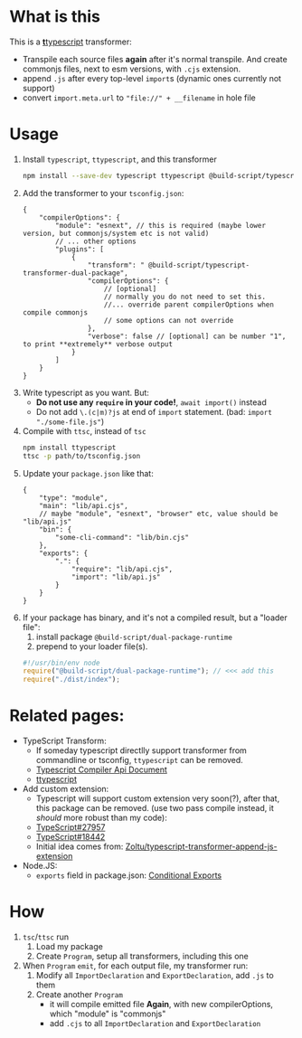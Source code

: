 # What is this

This is a [**t**typescript](https://github.com/cevek/ttypescript/) transformer:

-   Transpile each source files **again** after it's normal transpile. And create commonjs files, next to esm versions, with `.cjs` extension.
-   append `.js` after every top-level `import`s (dynamic ones currently not support)
-   convert `import.meta.url` to `"file://" + __filename` in hole file

# Usage

1. Install `typescript`, `ttypescript`, and this transformer
    ```bash
    npm install --save-dev typescript ttypescript @build-script/typescript-transformer-dual-package
    ```
1. Add the transformer to your `tsconfig.json`:
    ```jsonc
    {
    	"compilerOptions": {
    		"module": "esnext", // this is required (maybe lower version, but commonjs/system etc is not valid)
    		// ... other options
    		"plugins": [
    			{
    				"transform": " @build-script/typescript-transformer-dual-package",
    				"compilerOptions": {
    					// [optional]
    					// normally you do not need to set this.
    					//... override parent compilerOptions when compile commonjs
    					// some options can not override
    				},
    				"verbose": false // [optional] can be number "1", to print **extremely** verbose output
    			}
    		]
    	}
    }
    ```
1. Write typescript as you want. But:
    - **Do not use any `require` in your code!**, `await import()` instead
    - Do not add `\.(c|m)?js` at end of `import` statement. (bad: `import "./some-file.js"`)
1. Compile with `ttsc`, instead of `tsc`
    ```bash
    npm install ttypescript
    ttsc -p path/to/tsconfig.json
    ```
1. Update your `package.json` like that:
    ```jsonc
    {
    	"type": "module",
    	"main": "lib/api.cjs",
    	// maybe "module", "esnext", "browser" etc, value should be "lib/api.js"
    	"bin": {
    		"some-cli-command": "lib/bin.cjs"
    	},
    	"exports": {
    		".": {
    			"require": "lib/api.cjs",
    			"import": "lib/api.js"
    		}
    	}
    }
    ```
1. If your package has binary, and it's not a compiled result, but a "loader file":
    1. install package `@build-script/dual-package-runtime`
    1. prepend to your loader file(s).
    ```js
    #!/usr/bin/env node
    require("@build-script/dual-package-runtime"); // <<< add this
    require("./dist/index");
    ```

# Related pages:

-   TypeScript Transform:
    -   If someday typescript directlly support transformer from commandline or tsconfig, `ttypescript` can be removed.
    -   [Typescript Compiler Api Document](https://github.com/microsoft/TypeScript/wiki/Using-the-Compiler-API)
    -   [ttypescript](https://github.com/cevek/ttypescript)
-   Add custom extension:
    -   Typescript will support custom extension very soon(?), after that, this package can be removed. (use two pass compile instead, it _should_ more robust than my code):
    -   [TypeScript#27957](https://github.com/microsoft/TypeScript/issues/27957)
    -   [TypeScript#18442](https://github.com/microsoft/TypeScript/issues/18442)
    -   Initial idea comes from: [Zoltu/typescript-transformer-append-js-extension](Zoltu/typescript-transformer-append-js-extension)
-   Node.JS:
    -   `exports` field in package.json: [Conditional Exports](https://nodejs.org/api/esm.html#esm_conditional_exports)

# How

1. `tsc`/`ttsc` run
    1. Load my package
    1. Create `Program`, setup all transformers, including this one
1. When `Program` `emit`, for each output file, my transformer run:
    1. Modify all `ImportDeclaration` and `ExportDeclaration`, add `.js` to them
    1. Create another `Program`
        - it will compile emitted file **Again**, with new compilerOptions, which "module" is "commonjs"
        - add `.cjs` to all `ImportDeclaration` and `ExportDeclaration`
